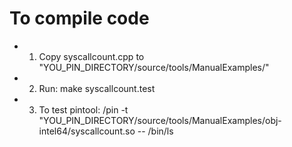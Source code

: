 # To compile code

* 1) Copy syscallcount.cpp to "YOU_PIN_DIRECTORY/source/tools/ManualExamples/"

* 2) Run: make syscallcount.test

* 3) To test pintool: /pin -t "YOU_PIN_DIRECTORY/source/tools/ManualExamples/obj-intel64/syscallcount.so -- /bin/ls
